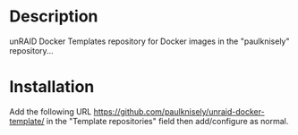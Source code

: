 # Description

unRAID Docker Templates repository for Docker images in the "paulknisely" repository...

# Installation

Add the following URL https://github.com/paulknisely/unraid-docker-template/ in the "Template repositories" field then add/configure as normal.

